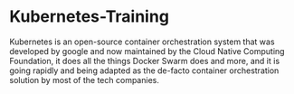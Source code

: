 # Kubernetes-Training
Kubernetes is an open-source container orchestration system that was developed by google and  now maintained by the Cloud Native Computing Foundation, it does all the things Docker Swarm  does and more, and it is going rapidly and being adapted as the de-facto container orchestration  solution by most of the tech companies.
